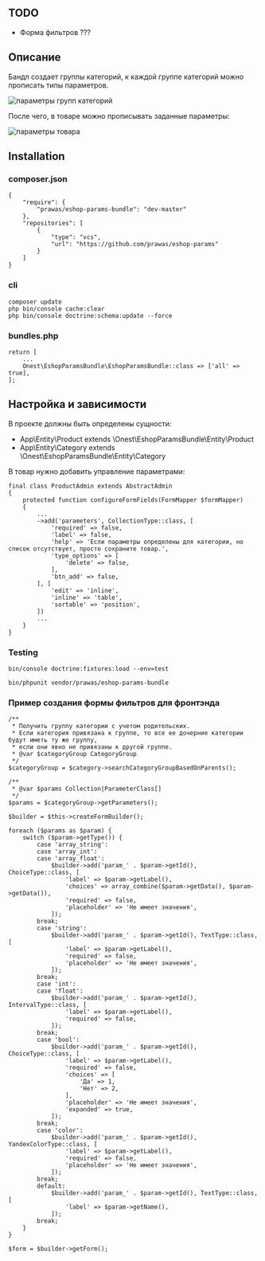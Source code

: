## TODO

- Форма фильтров ???

## Описание

Бандл создает группы категорий,
к каждой группе категорий можно прописать типы параметров. 

![параметры групп категорий](https://prawas.s3.amazonaws.com/params-category-group.png "Параметры групп категорий")

После чего, в товаре можно прописывать заданные параметры:

![параметры товара](https://prawas.s3.amazonaws.com/params-product.png "Параметры товара")

## Installation

### composer.json

    {
        "require": {
            "prawas/eshop-params-bundle": "dev-master"
        },
        "repositories": [
            {
                "type": "vcs",
                "url": "https://github.com/prawas/eshop-params"
            }
        ]
    }

### cli

    composer update
    php bin/console cache:clear
    php bin/console doctrine:schema:update --force

### bundles.php

    return [
        ...
        Onest\EshopParamsBundle\EshopParamsBundle::class => ['all' => true],
    ];

## Настройка и зависимости

В проекте должны быть определены сущности:

- App\Entity\Product extends \Onest\EshopParamsBundle\Entity\Product
- App\Entity\Category extends \Onest\EshopParamsBundle\Entity\Category

В товар нужно добавить управление параметрами:

    final class ProductAdmin extends AbstractAdmin
    {
        protected function configureFormFields(FormMapper $formMapper)
        {
            ...
            ->add('parameters', CollectionType::class, [
                'required' => false,
                'label' => false,
                'help' => 'Если параметры определены для категории, но список отсутствует, просто сохраните товар.',
                'type_options' => [
                    'delete' => false,
                ],
                'btn_add' => false,
            ], [
                'edit' => 'inline',
                'inline' => 'table',
                'sortable' => 'position',
            ])
            ...
        }
    }

### Testing

    bin/console doctrine:fixtures:load --env=test

    bin/phpunit vendor/prawas/eshop-params-bundle

### Пример создания формы фильтров для фронтэнда

    /**
     * Получить группу категории с учетом родительских.
     * Если категория привязана к группе, то все ее дочерние категории будут иметь ту же группу,
     * если они явно не привязаны к другой группе.
     * @var $categoryGroup CategoryGroup
     */
    $categoryGroup = $category->searchCategoryGroupBasedOnParents();

    /**
     * @var $params Collection|ParameterClass[]
     */
    $params = $categoryGroup->getParameters();

    $builder = $this->createFormBuilder();

    foreach ($params as $param) {
        switch ($param->getType()) {
            case 'array_string':
            case 'array_int':
            case 'array_float':
                $builder->add('param_' . $param->getId(), ChoiceType::class, [
                    'label' => $param->getLabel(),
                    'choices' => array_combine($param->getData(), $param->getData()),
                    'required' => false,
                    'placeholder' => 'Не имеет значения',
                ]);
            break;
            case 'string':
                $builder->add('param_' . $param->getId(), TextType::class, [
                    'label' => $param->getLabel(),
                    'required' => false,
                    'placeholder' => 'Не имеет значения',
                ]);
            break;
            case 'int':
            case 'float':
                $builder->add('param_' . $param->getId(), IntervalType::class, [
                    'label' => $param->getLabel(),
                    'required' => false,
                ]);
            break;
            case 'bool':
                $builder->add('param_' . $param->getId(), ChoiceType::class, [
                    'label' => $param->getLabel(),
                    'required' => false,
                    'choices' => [
                        'Да' => 1,
                        'Нет' => 2,
                    ],
                    'placeholder' => 'Не имеет значения',
                    'expanded' => true,
                ]);
            break;
            case 'color':
                $builder->add('param_' . $param->getId(), YandexColorType::class, [
                    'label' => $param->getLabel(),
                    'required' => false,
                    'placeholder' => 'Не имеет значения',
                ]);
            break;
            default:
                $builder->add('param_' . $param->getId(), TextType::class, [
                    'label' => $param->getName(),
                ]);
            break;
        }
    }

    $form = $builder->getForm();